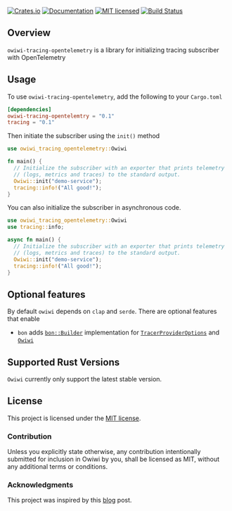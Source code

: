[![Crates.io][crates-badge]][crates-url]
[![Documentation][docs-badge]][docs-url]
[![MIT licensed][mit-badge]][mit-license]
[![Build Status][actions-badge]][actions-url]

[crates-badge]: https://img.shields.io/crates/v/owiwi-tracing-opentelemetry
[crates-url]: https://crates.io/crates/owiwi-tracing-opentelemetry
[docs-badge]: https://img.shields.io/docsrs/owiwi-tracing-opentelemetry/latest
[docs-url]: https://docs.rs/owiwi/latest/owiwi-tracing-opentelemetry/
[mit-badge]: https://img.shields.io/badge/license-MIT-blue
[mit-license]: LICENSE
[actions-badge]: https://github.com/aklanti/owiwi-tracing-opentelemetry/workflows/CI/badge.svg
[actions-url]: https://github.com/aklanti/owiwi-tracing-opentelemetry/actions/workflows/main.yaml



## Overview

`owiwi-tracing-opentelemetry` is a library for initializing tracing subscriber with OpenTelemetry


## Usage

To use `owiwi-tracing-opentelemetry`, add the following to your `Cargo.toml`

```toml
[dependencies]
owiwi-tracing-opentelemtry = "0.1"
tracing = "0.1"
```

Then initiate the subscriber using the `init()` method

```rust
use owiwi_tracing_opentelemetry::Owiwi

fn main() {
  // Initialize the subscriber with an exporter that prints telemetry
  // (logs, metrics and traces) to the standard output.
  Owiwi::init("demo-service");
  tracing::info!("All good!");
}
```

You can also initialize the subscriber in asynchronous code.

```rust
use owiwi_tracing_opentelemetry::Owiwi
use tracing::info;

async fn main() {
  // Initialize the subscriber with an exporter that prints telemetry
  // (logs, metrics and traces) to the standard output.
  Owiwi::init("demo-service");
  tracing::info!("All good!");
}
```

## Optional features
By default `owiwi` depends on `clap` and `serde`. There are optional features that enable 
- `bon` adds [`bon::Builder`][bon-builder-url] implementation for [`TracerProviderOptions`][tracer-provider-doc] and [`Owiwi`][owiwi-doc]
## Supported Rust Versions
`Owiwi` currently only support the latest stable version.

## License

This project is licensed under the [MIT license](LICENSE).

### Contribution

Unless you explicitly state otherwise, any contribution intentionally submitted
for inclusion in Owiwi by you, shall be licensed as MIT, without any additional
terms or conditions.

### Acknowledgments
This project was inspired by this [blog][instrumenting-axum] post.


[bon-builder-url]: https://docs.rs/bon/latest/bon/derive.Builder.html
[tracer-provider-doc]: https://docs.rs/owiwi/latest/owiwi/provider/struct.TracerProviderOptions.html 
[owiwi-doc]: https://docs.rs/owiwi/latest/owiwi/struct.Owiwi.html
[instrumenting-axum]: https://determinate.systems/blog/instrumenting-axum/ 
